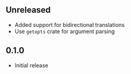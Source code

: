 Unreleased
----------
- Added support for bidirectional translations
- Use `getopts` crate for argument parsing


0.1.0
-----
- Initial release
